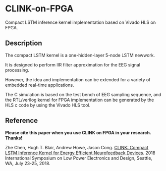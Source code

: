 # CLINK-on-FPGA
Compact LSTM inference kernel implementation based on Vivado HLS on FPGA.

## Description

The compact LSTM kernel is a one-hidden-layer 5-node LSTM newwork.

It is designed to perform IIR filter approximation for the EEG signal processing.

However, the idea and implementation can be extended for a variety of embedded real-time applications.

The C simulation is based on the test bench of EEG sampling sequence, and the RTL/verilog kernel for FPGA implementation can be generated by the HLS c code by using the Vivado HLS tool. 

## Reference
**Please cite this paper when you use CLINK on FPGA in your research. Thanks!**

Zhe Chen, Hugh T. Blair, Andrew Howe, Jason Cong. [CLINK: Compact LSTM Inference Kernel for Energy Efficient Neurofeedback Devices](https://vast.cs.ucla.edu/sites/default/files/publications/CLINK_ISLPED%202018%20publication.pdf). 2018 International Symposium on Low Power Electronics and Design, Seattle, WA, July 23-25, 2018.

